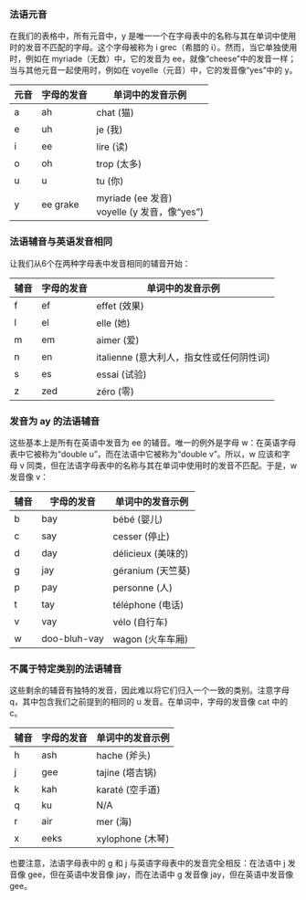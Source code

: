 ### 法语元音

在我们的表格中，所有元音中，y 是唯一一个在字母表中的名称与其在单词中使用时的发音不匹配的字母。这个字母被称为 i grec（希腊的 i）。然而，当它单独使用时，例如在 myriade（无数）中，它的发音为 ee，就像“cheese”中的发音一样；当与其他元音一起使用时，例如在 voyelle（元音）中，它的发音像“yes”中的 y。

| 元音 | 字母的发音 | 单词中的发音示例                                 |
| ---- | ---------- | ------------------------------------------------ |
| a    | ah         | chat (猫)                                        |
| e    | uh         | je (我)                                          |
| i    | ee         | lire (读)                                        |
| o    | oh         | trop (太多)                                      |
| u    | u          | tu (你)                                          |
| y    | ee grake   | myriade (ee 发音) <br> voyelle (y 发音，像“yes”) |

### 法语辅音与英语发音相同

让我们从6个在两种字母表中发音相同的辅音开始：

| 辅音 | 字母的发音 | 单词中的发音示例                         |
| ---- | ---------- | ---------------------------------------- |
| f    | ef         | effet (效果)                             |
| l    | el         | elle (她)                                |
| m    | em         | aimer (爱)                               |
| n    | en         | italienne (意大利人，指女性或任何阴性词) |
| s    | es         | essai (试验)                             |
| z    | zed        | zéro (零)                                |

### 发音为 ay 的法语辅音

这些基本上是所有在英语中发音为 ee 的辅音。唯一的例外是字母 w：在英语字母表中它被称为“double u”，而在法语中它被称为“double v”。所以，w 应该和字母 v 同类，但在法语字母表中的名称与其在单词中使用时的发音不匹配。于是，w 发音像 v：

| 辅音 | 字母的发音   | 单词中的发音示例   |
| ---- | ------------ | ------------------ |
| b    | bay          | bébé (婴儿)        |
| c    | say          | cesser (停止)      |
| d    | day          | délicieux (美味的) |
| g    | jay          | géranium (天竺葵)  |
| p    | pay          | personne (人)      |
| t    | tay          | téléphone (电话)   |
| v    | vay          | vélo (自行车)      |
| w    | doo-bluh-vay | wagon (火车车厢)   |

### 不属于特定类别的法语辅音

这些剩余的辅音有独特的发音，因此难以将它们归入一个一致的类别。注意字母 q，其中包含我们之前提到的相同的 u 发音。在单词中，字母的发音像 cat 中的 c。

| 辅音 | 字母的发音 | 单词中的发音示例 |
| ---- | ---------- | ---------------- |
| h    | ash        | hache (斧头)     |
| j    | gee        | tajine (塔吉锅)  |
| k    | kah        | karaté (空手道)  |
| q    | ku         | N/A              |
| r    | air        | mer (海)         |
| x    | eeks       | xylophone (木琴) |

也要注意，法语字母表中的 g 和 j 与英语字母表中的发音完全相反：在法语中 j 发音像 gee，但在英语中发音像 jay，而在法语中 g 发音像 jay，但在英语中发音像 gee。